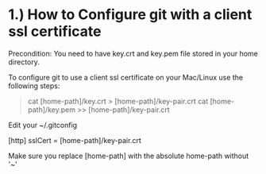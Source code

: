 # 1.) How to Configure git with a client ssl certificate

Precondition:
You need to have key.crt and key.pem file stored in your home directory.

To configure git to use a client ssl certificate on your Mac/Linux use the following steps:

> cat [home-path]/key.crt > [home-path]/key-pair.crt
> cat [home-path]/key.pem >> [home-path]/key-pair.crt

Edit your ~/.gitconfig

[http]
  sslCert = [home-path]/key-pair.crt
  
Make sure you replace [home-path] with the absolute home-path without '~'

